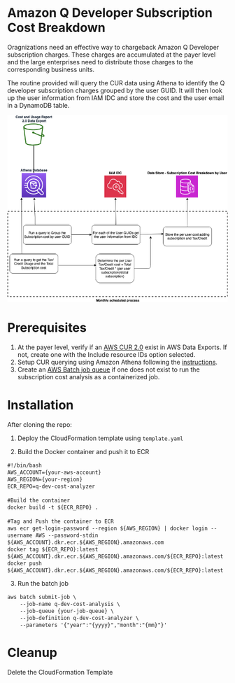 # Amazon Q Developer Subscription Cost Breakdown



Oragnizations need an effective way to chargeback Amazon Q Developer subscription charges. These charges are accumulated at the payer level and the large enterprises need to distribute those charges to the corresponding business units. 

The routine provided will query the CUR data using Athena to identify the Q developer subscription charges grouped by the user GUID. It will then look up the user information from IAM IDC and store the cost and the user email in a DynamoDB table.

![alt text](Q-Developer-Chargeback.png "Q Developer Chargeback")

# Prerequisites
1.	At the payer level, verify if an [AWS CUR 2.0](https://docs.aws.amazon.com/cur/latest/userguide/table-dictionary-cur2.html) exist in AWS Data Exports. If not, create one with the Include resource IDs option selected.
2. Setup CUR querying using Amazon Athena following the [instructions](https://docs.aws.amazon.com/cur/latest/userguide/cur-query-athena.html).  
3. Create an [AWS Batch job queue](https://docs.aws.amazon.com/batch/latest/userguide/create-job-queue.html) if one does not exist to run the subscription cost analysis as a containerized job. 
# Installation
After cloning the repo:
1. Deploy the CloudFormation template using ``template.yaml``

2. Build the Docker container and push it to ECR


```
#!/bin/bash
AWS_ACCOUNT={your-aws-account}
AWS_REGION={your-region}
ECR_REPO=q-dev-cost-analyzer

#Build the container
docker build -t ${ECR_REPO} .

#Tag and Push the container to ECR
aws ecr get-login-password --region ${AWS_REGION} | docker login --username AWS --password-stdin ${AWS_ACCOUNT}.dkr.ecr.${AWS_REGION}.amazonaws.com
docker tag ${ECR_REPO}:latest ${AWS_ACCOUNT}.dkr.ecr.${AWS_REGION}.amazonaws.com/${ECR_REPO}:latest
docker push ${AWS_ACCOUNT}.dkr.ecr.${AWS_REGION}.amazonaws.com/${ECR_REPO}:latest

```
3. Run the batch job

```
aws batch submit-job \
    --job-name q-dev-cost-analysis \
    --job-queue {your-job-queue} \
    --job-definition q-dev-cost-analyzer \
    --parameters '{"year":"{yyyy}","month":"{mm}"}'

```

# Cleanup

Delete the CloudFormation Template